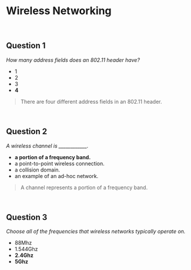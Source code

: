 # Wireless Networking

<br>

## Question 1

*How many address fields does an 802.11 header have?*

* 1
* 2
* 3
* **4**

> There are four different address fields in an 802.11 header.

<br>

## Question 2

*A wireless channel is ____________.*

* **a portion of a frequency band.**
* a point-to-point wireless connection.
* a collision domain.
* an example of an ad-hoc network.

> A channel represents a portion of a frequency band.

<br>

## Question 3

*Choose all of the frequencies that wireless networks typically operate on.*

* 88Mhz
* 1.544Ghz
* **2.4Ghz**
* **5Ghz**